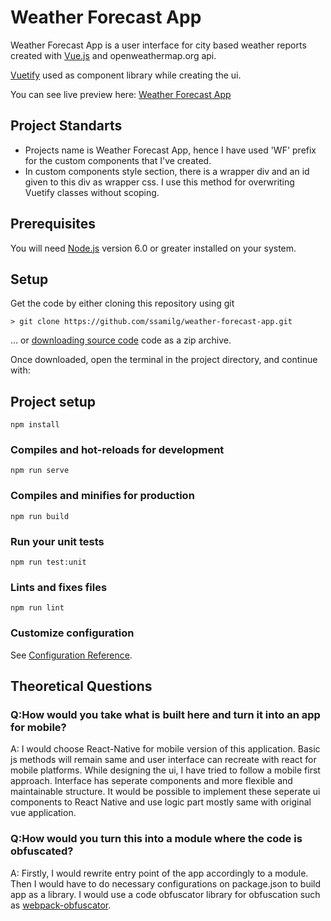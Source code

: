 Weather Forecast App
=== 

Weather Forecast App is a user interface for city based weather reports created with [Vue.js](https://v2.vuejs.org/) and openweathermap.org api.

[Vuetify](https://vuetifyjs.com/) used as component library while creating the ui.

You can see live preview here: [Weather Forecast App](https://ssg-weather-app.netlify.app/)

## Project Standarts
* Projects name is Weather Forecast App, hence I have used 'WF' prefix for the custom components that I've created.
* In custom components style section, there is a wrapper div and an id given to this div as wrapper css. I use this method for overwriting Vuetify classes without scoping.

## Prerequisites
You will need [Node.js](https://nodejs.org) version 6.0 or greater installed on your system.

## Setup

Get the code by either cloning this repository using git

    > git clone https://github.com/ssamilg/weather-forecast-app.git
... or [downloading source code](https://github.com/ssamilg/weather-forecast-app/archive/refs/heads/master.zip) code as a zip archive.

Once downloaded, open the terminal in the project directory, and continue with:
## Project setup
```
npm install
```

### Compiles and hot-reloads for development
```
npm run serve
```

### Compiles and minifies for production
```
npm run build
```

### Run your unit tests
```
npm run test:unit
```

### Lints and fixes files
```
npm run lint
```

### Customize configuration
See [Configuration Reference](https://cli.vuejs.org/config/).

## Theoretical Questions

### Q:How would you take what is built here and turn it into an app for mobile?
A: I would choose React-Native for mobile version of this application. Basic js methods will remain same and user interface can recreate with react for mobile platforms. While designing the ui, I have tried to follow a mobile first approach. Interface has seperate components and more flexible and maintainable structure. It would be possible to implement these seperate ui components to React Native and use logic part mostly same with original vue application.

### Q:How would you turn this into a module where the code is obfuscated?
A: Firstly, I would rewrite entry point of the app accordingly to a module. Then I would have to do necessary configurations on package.json to build app as a library.
I would use a code obfuscator library for obfuscation such as [webpack-obfuscator](https://www.npmjs.com/package/webpack-obfuscator).

